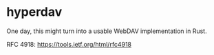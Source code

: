 # hyperdav

One day, this might turn into a usable WebDAV implementation in Rust.

RFC 4918: https://tools.ietf.org/html/rfc4918
